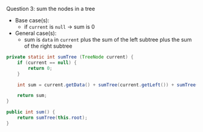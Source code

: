 Question 3: sum the nodes in a tree

- Base case(s):
    - if `current` is `null` -> sum is 0
- General case(s):
    - sum is `data` in `current` plus the sum of the left subtree plus the sum of the right subtree


```java
private static int sumTree (TreeNode current) {
    if (current == null) {
        return 0;
    }

    int sum = current.getData() + sumTree(current.getLeft()) + sumTree(current.getRight());

    return sum;
}

public int sum() {
    return sumTree(this.root);
}
```